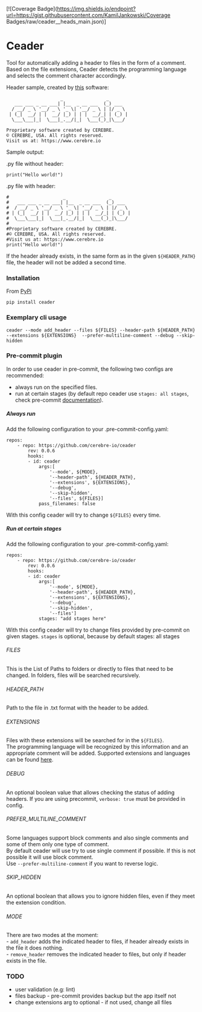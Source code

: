 [![Coverage Badge](https://img.shields.io/endpoint?url=https://gist.githubusercontent.com/KamilJankowski/Coverage Badges/raw/ceader__heads_main.json)]

# Ceader

Tool for automatically adding a header to files in the form of a comment.\
Based on the file extensions, Ceader detects the programming language and selects the comment character accordingly.

Header sample, created by [this](https://patorjk.com/software/taag/#p=display&f=Graffiti&t=Type%20Something%20) software:


```
                    _                _
   ___ ___ _ __ ___| |__  _ __ ___  (_) ___
  / __/ _ \ '__/ _ \ '_ \| '__/ _ \ | |/ _ \
 | (_|  __/ | |  __/ |_) | | |  __/_| | (_) |
  \___\___|_|  \___|_.__/|_|  \___(_)_|\___/

Proprietary software created by CEREBRE.
© CEREBRE, USA. All rights reserved.
Visit us at: https://www.cerebre.io
```

Sample output:

.py file without header:
```
print("Hello world!")
```
.py file with header:
```
#                    _                _
#   ___ ___ _ __ ___| |__  _ __ ___  (_) ___
#  / __/ _ \ '__/ _ \ '_ \| '__/ _ \ | |/ _ \
# | (_|  __/ | |  __/ |_) | | |  __/_| | (_) |
#  \___\___|_|  \___|_.__/|_|  \___(_)_|\___/
#
#Proprietary software created by CEREBRE.
#© CEREBRE, USA. All rights reserved.
#Visit us at: https://www.cerebre.io
print("Hello world!")
```

If the header already exists, in the same form as in the given ```${HEADER_PATH}``` file, the header will not be added a second time.

### Installation
From [PyPi](https://pypi.org/project/ceader/)
```
pip install ceader
```
### Exemplary cli usage
```
ceader --mode add_header --files ${FILES} --header-path ${HEADER_PATH} --extensions ${EXTENSIONS}  --prefer-multiline-comment --debug --skip-hidden
```

### Pre-commit plugin
In order to use ceader in pre-commit, the following two configs are recommended:
- always run on the specified files.
- run at certain stages (by default repo ceader use ```stages: all stages```, check pre-commit [documentation](https://pre-commit.com/)).

##### Always run

Add the following configuration to your .pre-commit-config.yaml:
```
repos:
    - repo: https://github.com/cerebre-io/ceader
        rev: 0.0.6
        hooks:
        - id: ceader
            args:[
                '--mode', ${MODE},
                '--header-path', ${HEADER_PATH},
                '--extensions', ${EXTENSIONS},
                '--debug',
                '--skip-hidden',
                '--files', ${FILES}]
            pass_filenames: false
```

With this config ceader will try to change ```${FILES}``` every time.
##### Run at certain stages
Add the following configuration to your .pre-commit-config.yaml:
```
repos:
    - repo: https://github.com/cerebre-io/ceader
        rev: 0.0.6
        hooks:
        - id: ceader
            args:[
                '--mode', ${MODE},
                '--header-path', ${HEADER_PATH},
                '--extensions', ${EXTENSIONS},
                '--debug',
                '--skip-hidden',
                '--files']
            stages: "add stages here"
```
With this config ceader will try to change files provided by pre-commit on given stages.
```stages``` is optional, because by default stages: all stages
###### FILES
This is the List of Paths to folders or directly to files that need to be changed. In folders, files will be searched recursively.

###### HEADER_PATH
Path to the file in .txt format with the header to be added.

###### EXTENSIONS
Files with these extensions will be searched for in the ```${FILES}```. \
The programming language will be recognized by this information and an appropriate comment will be added.
Supported extensions and languages can be found [here](https://github.com/cerebre-io/ceader/blob/main/ceader/domain/knowledge/extensions_to_language.py).

###### DEBUG
An optional boolean value that allows checking the status of adding headers.
If you are using precommit, ```verbose: true``` must be provided in config.

###### PREFER_MULTILINE_COMMENT
Some languages ​​support block comments and also single comments and some of them only one type of comment.\
By default ceader will use try to use single comment if possible. If this is not possible it will use block comment. \
Use ```--prefer-multiline-comment``` if you want to reverse logic.

###### SKIP_HIDDEN
An optional boolean that allows you to ignore hidden files, even if they meet the extension condition.


###### MODE

There are two modes at the moment:\
    - ```add_header``` adds the indicated header to files, if header already exists in the file it does nothing.\
    - ```remove_header``` removes the indicated header to files, but only if header exists in the file.




### TODO

- user validation (e.g: lint)
- files backup - pre-commit provides backup but the app itself not
- change extensions arg to optional - if not used, change all files
